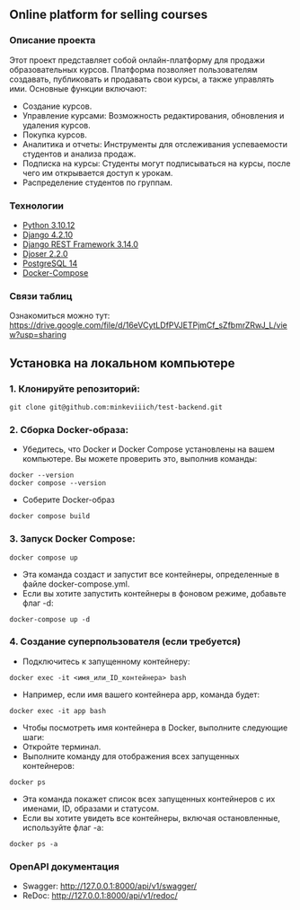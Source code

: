 ## Online platform for selling courses
### Описание проекта
Этот проект представляет собой онлайн-платформу для продажи образовательных курсов. Платформа позволяет пользователям создавать, публиковать и продавать свои курсы, а также управлять ими. 
Основные функции включают:
- Создание курсов.
- Управление курсами: Возможность редактирования, обновления и удаления курсов.
- Покупка курсов.
- Аналитика и отчеты: Инструменты для отслеживания успеваемости студентов и анализа продаж.
- Подписка на курсы: Студенты могут подписываться на курсы, после чего им открывается доступ к урокам.
- Распределение студентов по группам.

### __Технологии__
* [Python 3.10.12](https://www.python.org/doc/)
* [Django 4.2.10](https://docs.djangoproject.com/en/4.2/)
* [Django REST Framework  3.14.0](https://www.django-rest-framework.org/)
* [Djoser  2.2.0](https://djoser.readthedocs.io/en/latest/getting_started.html)
* [PostgreSQL 14](https://www.postgresql.org/docs/14/index.html)
* [Docker-Compose](https://docs.docker.com/compose/release-notes/)

### Связи таблиц
Ознакомиться можно тут: https://drive.google.com/file/d/16eVCytLDfPVJETPjmCf_sZfbmrZRwJ_L/view?usp=sharing

## Установка на локальном компьютере
### 1. Клонируйте репозиторий:
```
git clone git@github.com:minkeviiich/test-backend.git
```
### 2. Сборка Docker-образа: 
- Убедитесь, что Docker и Docker Compose установлены на вашем компьютере. Вы можете проверить это, выполнив команды:

```
docker --version
docker compose --version
```

- Соберите Docker-образ

```
docker compose build
```

### 3. Запуск Docker Compose:

```
docker compose up
```

- Эта команда создаст и запустит все контейнеры, определенные в файле docker-compose.yml.
- Если вы хотите запустить контейнеры в фоновом режиме, добавьте флаг -d:

```
docker-compose up -d
```

### 4. Создание суперпользователя (если требуется)
- Подключитесь к запущенному контейнеру:

```
docker exec -it <имя_или_ID_контейнера> bash
```

- Например, если имя вашего контейнера app, команда будет:

```
docker exec -it app bash
```

- Чтобы посмотреть имя контейнера в Docker, выполните следующие шаги:
- Откройте терминал.
- Выполните команду для отображения всех запущенных контейнеров:

```
docker ps
```

- Эта команда покажет список всех запущенных контейнеров с их именами, ID, образами и статусом.
- Если вы хотите увидеть все контейнеры, включая остановленные, используйте флаг -a:

```
docker ps -a
```

### __OpenAPI документация__
* Swagger: http://127.0.0.1:8000/api/v1/swagger/
* ReDoc: http://127.0.0.1:8000/api/v1/redoc/

